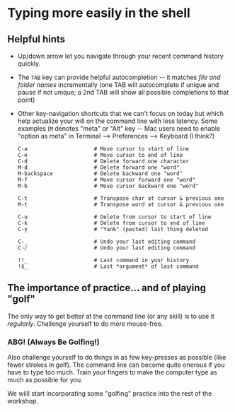 # Typing more easily in the shell

## Helpful hints

* Up/down arrow let you navigate through your recent command history
  quickly.
  
* The `TAB` key can provide helpful autocompletion -- it matches *file
  and folder names* incrementally (one TAB will autocomplete if unique
  and pause if not unique; a 2nd TAB will show all possible
  completions to that point)

* Other key-navigation shortcuts that we can't focus on today but
  which help actualize your will on the command line with less
  latency.  Some examples (`M` denotes "meta" or "Alt" key -- Mac
  users need to enable "option as meta" in Terminal --> Preferences
  --> Keyboard (I think?)
  
  ```
  C-a                     # Move cursor to start of line
  C-e                     # Move cursor to end of line
  C-d                     # Delete forward one character
  M-d                     # Delete forward one "word"
  M-backspace             # Delete backward one "word"
  M-f                     # Move cursor forward one "word"
  M-b                     # Move cursor backward one "word"

  C-t                     # Transpose char at cursor & previous one
  M-t                     # Transpose word at cursor & previous one

  C-u                     # Delete from cursor to start of line
  C-k                     # Delete from cursor to end of line
  C-y                     # "Yank" (pasted) last thing deleted
  
  C-_                     # Undo your last editing command
  C-/                     # Undo your last editing command
  
  !!_                     # Last command in your history
  !$_                     # Last *argument* of last command
  ```


## The importance of practice... and of playing "golf"

The only way to get better at the command line (or any skill) is to
use it *regularly*.  Challenge yourself to do more mouse-free.

### **ABG!**  (**A**lways **B**e **G**olfing!)

Also challenge yourself to do things in as few key-presses as possible
(like fewer strokes in golf). The command line can become quite
onerous if you have to type too much.  Train your fingers to make the
computer type as much as possible for you.

We willl start incorporating some "golfing" practice into the rest of
the workshop.
